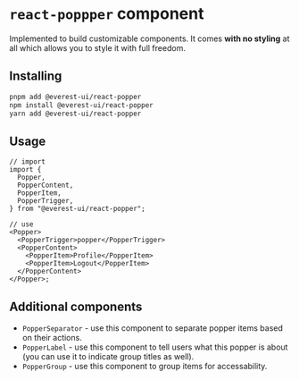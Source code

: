 # `react-poppper` component

Implemented to build customizable components. It comes **with no styling** at all which allows you to style it with full freedom.

## Installing

```sh
pnpm add @everest-ui/react-popper
npm install @everest-ui/react-popper
yarn add @everest-ui/react-popper
```

## Usage

```tsx
// import
import {
  Popper,
  PopperContent,
  PopperItem,
  PopperTrigger,
} from "@everest-ui/react-popper";

// use
<Popper>
  <PopperTrigger>popper</PopperTrigger>
  <PopperContent>
    <PopperItem>Profile</PopperItem>
    <PopperItem>Logout</PopperItem>
  </PopperContent>
</Popper>;
```

## Additional components

- `PopperSeparator` - use this component to separate popper items based on their actions.
- `PopperLabel` - use this component to tell users what this popper is about (you can use it to indicate group titles as well).
- `PopperGroup` - use this component to group items for accessability.
